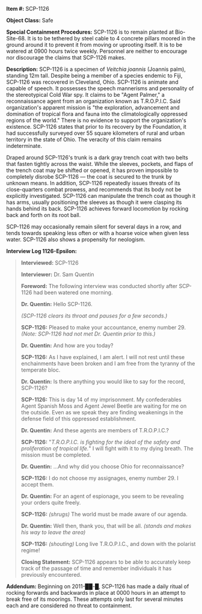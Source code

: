 **Item #:** SCP-1126

**Object Class:** Safe

**Special Containment Procedures:** SCP-1126 is to remain planted at Bio-Site-68. It is to be tethered by steel cable to 4 concrete pillars moored in the ground around it to prevent it from moving or uprooting itself. It is to be watered at 0900 hours twice weekly. Personnel are neither to encourage nor discourage the claims that SCP-1126 makes.

**Description:** SCP-1126 is a specimen of _Veitchia joannis_ (Joannis palm), standing 12m tall. Despite being a member of a species endemic to Fiji, SCP-1126 was recovered in Cleveland, Ohio. SCP-1126 is animate and capable of speech. It possesses the speech mannerisms and personality of the stereotypical Cold War spy. It claims to be "Agent Palmer," a reconnaissance agent from an organization known as T.R.O.P.I.C. Said organization's apparent mission is "the exploration, advancement and domination of tropical flora and fauna into the climatologically oppressed regions of the world." There is no evidence to support the organization's existence. SCP-1126 states that prior to its recovery by the Foundation, it had successfully surveyed over 55 square kilometers of rural and urban territory in the state of Ohio. The veracity of this claim remains indeterminate.

Draped around SCP-1126's trunk is a dark gray trench coat with two belts that fasten tightly across the waist. While the sleeves, pockets, and flaps of the trench coat may be shifted or opened, it has proven impossible to completely disrobe SCP-1126 — the coat is secured to the trunk by unknown means. In addition, SCP-1126 repeatedly issues threats of its close-quarters combat prowess, and recommends that its body not be explicitly investigated. SCP-1126 can manipulate the trench coat as though it has arms, usually positioning the sleeves as though it were clasping its hands behind its back. SCP-1126 achieves forward locomotion by rocking back and forth on its root ball.

SCP-1126 may occasionally remain silent for several days in a row, and tends towards speaking less often or with a hoarse voice when given less water. SCP-1126 also shows a propensity for neologism.

**Interview Log 1126-Epsilon:**

> **Interviewed:** SCP-1126
> 
> **Interviewer:** Dr. Sam Quentin
> 
> **Foreword:** The following interview was conducted shortly after SCP-1126 had been watered one morning.
> 
> **<Begin Log>**
> 
> **Dr. Quentin:** Hello SCP-1126.
> 
> _(SCP-1126 clears its throat and pauses for a few seconds.)_
> 
> **SCP-1126:** Pleased to make your accountance, enemy number 29. _(Note: SCP-1126 had not met Dr. Quentin prior to this.)_
> 
> **Dr. Quentin:** And how are you today?
> 
> **SCP-1126:** As I have explained, I am alert. I will not rest until these enchainments have been broken and I am free from the tyranny of the temperate bloc.
> 
> **Dr. Quentin:** Is there anything you would like to say for the record, SCP-1126?
> 
> **SCP-1126:** This is day 14 of my imprisonment. My confederables Agent Spanish Moss and Agent Jewel Beetle are waiting for me on the outside. Even as we speak they are finding weakenings in the defense field of this oppressed establishment.
> 
> **Dr. Quentin:** And these agents are members of T.R.O.P.I.C.?
> 
> **SCP-1126:** "_T.R.O.P.I.C. is fighting for the ideal of the safety and proliferation of tropical life._" I will fight with it to my dying breath. The mission must be completed.
> 
> **Dr. Quentin:** …And why did you choose Ohio for reconnaissance?
> 
> **SCP-1126:** I do not choose my assignages, enemy number 29. I accept them.
> 
> **Dr. Quentin:** For an agent of espionage, you seem to be revealing your orders quite freely.
> 
> **SCP-1126:** _(shrugs)_ The world must be made aware of our agenda.
> 
> **Dr. Quentin:** Well then, thank you, that will be all. _(stands and makes his way to leave the area)_
> 
> **SCP-1126:** _(shouting)_ Long live T.R.O.P.I.C., and down with the polarist regime!
> 
> **<End Log>**
> 
> **Closing Statement:** SCP-1126 appears to be able to accurately keep track of the passage of time and remember individuals it has previously encountered.

**Addendum:** Beginning on 2011-██-█, SCP-1126 has made a daily ritual of rocking forwards and backwards in place at 0000 hours in an attempt to break free of its moorings. These attempts only last for several minutes each and are considered no threat to containment.